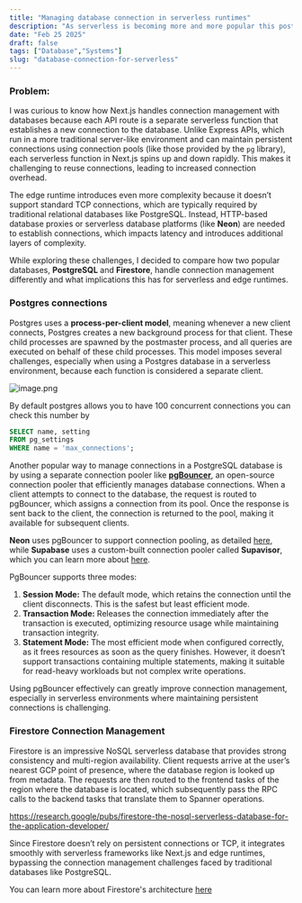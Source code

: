 ```yaml
---
title: "Managing database connection in serverless runtimes"
description: "As serverless is becoming more and more popular this post explains how the database connections work in a serverless environments and how to use connectoin pools in them"
date: "Feb 25 2025"
draft: false
tags: ["Database","Systems"]
slug: "database-connection-for-serverless"
---
```


### Problem:

I was curious to know how Next.js handles connection management with databases because each API route is a separate serverless function that establishes a new connection to the database. Unlike Express APIs, which run in a more traditional server-like environment and can maintain persistent connections using connection pools (like those provided by the `pg` library), each serverless function in Next.js spins up and down rapidly. This makes it challenging to reuse connections, leading to increased connection overhead.

The edge runtime introduces even more complexity because it doesn’t support standard TCP connections, which are typically required by traditional relational databases like PostgreSQL. Instead, HTTP-based database proxies or serverless database platforms (like **Neon**) are needed to establish connections, which impacts latency and introduces additional layers of complexity.

While exploring these challenges, I decided to compare how two popular databases, **PostgreSQL** and **Firestore**, handle connection management differently and what implications this has for serverless and edge runtimes.

### Postgres connections

Postgres uses a **process-per-client model**, meaning whenever a new client connects, Postgres creates a new background process for that client. These child processes are spawned by the postmaster process, and all queries are executed on behalf of these child processes. This model imposes several challenges, especially when using a Postgres database in a serverless environment, because each function is considered a separate client.

![image.png](attachment:bf0cf0c6-3891-4b48-bfdf-a4d72438d11e:image.png)

By default postgres allows you to have 100 concurrent connections you can check this number by 

```sql
SELECT name, setting 
FROM pg_settings 
WHERE name = 'max_connections';
```

Another popular way to manage connections in a PostgreSQL database is by using a separate connection pooler like [**pgBouncer**](https://www.pgbouncer.org/), an open-source connection pooler that efficiently manages database connections. When a client attempts to connect to the database, the request is routed to pgBouncer, which assigns a connection from its pool. Once the response is sent back to the client, the connection is returned to the pool, making it available for subsequent clients.


**Neon** uses pgBouncer to support connection pooling, as detailed [here](https://neon.tech/docs/connect/connection-pooling), while **Supabase** uses a custom-built connection pooler called **Supavisor**, which you can learn more about [here](https://supabase.com/blog/supavisor-postgres-connection-pooler).


PgBouncer supports three modes:

1. **Session Mode:** The default mode, which retains the connection until the client disconnects. This is the safest but least efficient mode.
2. **Transaction Mode:** Releases the connection immediately after the transaction is executed, optimizing resource usage while maintaining transaction integrity.
3. **Statement Mode:** The most efficient mode when configured correctly, as it frees resources as soon as the query finishes. However, it doesn’t support transactions containing multiple statements, making it suitable for read-heavy workloads but not complex write operations.

Using pgBouncer effectively can greatly improve connection management, especially in serverless environments where maintaining persistent connections is challenging.

[]()

### Firestore Connection Management

Firestore is an impressive NoSQL serverless database that provides strong consistency and multi-region availability. Client requests arrive at the user’s nearest GCP point of presence, where the database region is looked up from metadata. The requests are then routed to the frontend tasks of the region where the database is located, which subsequently pass the RPC calls to the backend tasks that translate them to Spanner operations.

https://research.google/pubs/firestore-the-nosql-serverless-database-for-the-application-developer/

Since Firestore doesn’t rely on persistent connections or TCP, it integrates smoothly with serverless frameworks like Next.js and edge runtimes, bypassing the connection management challenges faced by traditional databases like PostgreSQL.

You can learn more about Firestore's architecture [here](https://research.google/pubs/firestore-the-nosql-serverless-database-for-the-application-developer/)



